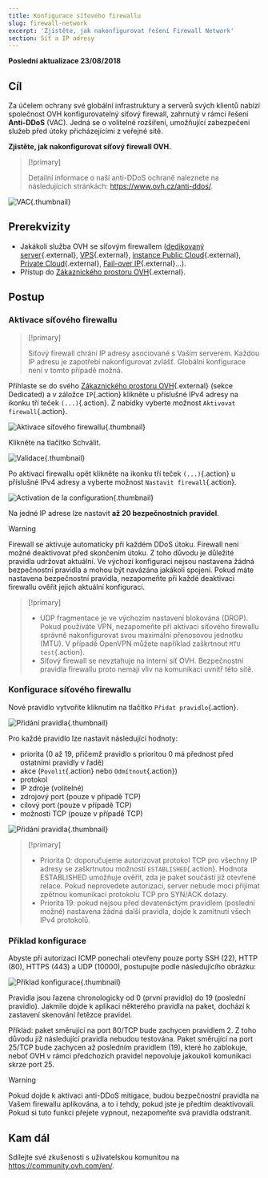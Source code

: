 ```yaml
---
title: Konfigurace síťového firewallu
slug: firewall-network
excerpt: 'Zjistěte, jak nakonfigurovat řešení Firewall Network'
section: Síť a IP adresy
---
```


**Poslední aktualizace 23/08/2018**

## Cíl

Za účelem ochrany své globální infrastruktury a serverů svých klientů nabízí společnost OVH konfigurovatelný síťový firewall, zahrnutý v rámci řešení **Anti-DDoS** (VAC). Jedná se o volitelné rozšíření, umožňující zabezpečení služeb před útoky přicházejícími z veřejné sítě.

**Zjistěte, jak nakonfigurovat síťový firewall OVH.**


> [!primary]
>
> Detailní informace o naší anti-DDoS ochraně naleznete na následujících stránkách: <https://www.ovh.cz/anti-ddos/>.
> 

![VAC](images/vac-inside.png){.thumbnail}


## Prerekvizity

- Jakákoli služba OVH se síťovým firewallem ([dedikovaný server](https://www.ovh.cz/dedikovane_servery/){.external}, [VPS](https://www.ovh.cz/vps/){.external}, [instance Public Cloud](https://www.ovh.cz/public-cloud/instances/){.external}, [Private Cloud](https://www.ovh.cz/private-cloud/){.external}, [Fail-over IP](https://www.ovh.cz/dedikovane_servery/ip_failover.xml){.external}...).
- Přístup do [Zákaznického prostoru OVH](https://www.ovh.com/auth/?action=gotomanager){.external}.


## Postup

### Aktivace síťového firewallu

> [!primary]
>
> Síťový firewall chrání IP adresy asociované s Vaším serverem. Každou IP adresu je zapotřebí nakonfigurovat zvlášť. Globální konfigurace není v tomto případě možná.
> 

Přihlaste se do svého [Zákaznického prostoru OVH](https://www.ovh.com/auth/?action=gotomanager){.external} (sekce Dedicated) a v záložce `IP`{.action} klikněte u příslušné IPv4 adresy na ikonku tří teček `(...)`{.action}. Z nabídky vyberte možnost `Aktivovat firewall`{.action}.

![Aktivace síťového firewallu](images/firewall_creation.png){.thumbnail}

Klikněte na tlačítko Schválit.

![Validace](images/creationvalid.png){.thumbnail}

Po aktivaci firewallu opět klikněte na ikonku tří teček `(...)`{.action} u příslušné IPv4 adresy a vyberte možnost `Nastavit firewall`{.action}.

![Activation de la configuration](images/activationconfig.png){.thumbnail}

Na jedné IP adrese lze nastavit **až 20 bezpečnostních pravidel**.

> [!warning]
>
> Firewall se aktivuje automaticky při každém DDoS útoku. Firewall není možné deaktivovat před skončením útoku. Z toho důvodu je důležité pravidla udržovat aktuální.
> Ve výchozí konfiguraci nejsou nastavena žádná bezpečnostní pravidla a mohou být navázána jakákoli spojení.
> Pokud máte nastavena bezpečnostní pravidla, nezapomeňte při každé deaktivaci firewallu ověřit jejich aktuální konfiguraci.
> 


> [!primary]
>
> - UDP fragmentace je ve výchozím nastavení blokována (DROP). Pokud používáte VPN, nezapomeňte při aktivaci síťového firewallu správně nakonfigurovat svou maximální přenosovou jednotku (MTU). V případě OpenVPN můžete například zaškrtnout `MTU test`{.action}.
> - Síťový firewall se nevztahuje na interní síť OVH. Bezpečnostní pravidla firewallu proto nemají vliv na komunikaci uvnitř této sítě.
>


### Konfigurace síťového firewallu

Nové pravidlo vytvoříte kliknutím na tlačítko `Přidat pravidlo`{.action}.

![Přidání pravidla](images/ajoutregle1.png){.thumbnail}

Pro každé pravidlo lze nastavit následující hodnoty:

- priorita (0 až 19, přičemž pravidlo s prioritou 0 má přednost před ostatními pravidly v řadě)
- akce (`Povolit`{.action} nebo `Odmítnout`{.action})
- protokol
- IP zdroje (volitelné)
- zdrojový port (pouze v případě TCP)
- cílový port (pouze v případě TCP)
- možnosti TCP (pouze v případě TCP)

![Přidání pravidla](images/ajoutregle4.png){.thumbnail}


> [!primary]
>
> - Priorita 0: doporučujeme autorizovat protokol TCP pro všechny IP adresy se zaškrtnutou možností `ESTABLISHED`{.action}. Hodnota ESTABLISHED umožňuje ověřit, zda je paket součástí již otevřené relace. Pokud neprovedete autorizaci, server nebude moci přijímat zpětnou komunikaci protokolu TCP pro SYN/ACK dotazy.
> - Priorita 19: pokud nejsou před devatenáctým pravidlem (poslední možné) nastavena žádná další pravidla, dojde k zamítnutí všech IPv4 protokolů.
> 

### Příklad konfigurace

Abyste při autorizaci ICMP ponechali otevřeny pouze porty SSH (22), HTTP (80), HTTPS (443) a UDP (10000), postupujte podle následujícího obrázku:

![Příklad konfigurace](images/exemple.png){.thumbnail}

Pravidla jsou řazena chronologicky od 0 (první pravidlo) do 19 (poslední pravidlo). Jakmile dojde k aplikaci některého pravidla na paket, dochází k zastavení skenování řetězce pravidel.

Příklad: paket směrující na port 80/TCP bude zachycen pravidlem 2\. Z toho důvodu již následující pravidla nebudou testována. Paket směrující na port 25/TCP bude zachycen až posledním pravidlem (19), které ho zablokuje, neboť OVH v rámci předchozích pravidel nepovoluje jakoukoli komunikaci skrze port 25.

> [!warning]
>
> Pokud dojde k aktivaci anti-DDoS mitigace, budou bezpečnostní pravidla na Vašem firewallu aplikována, a to i tehdy, pokud jste je předtím deaktivovali. Pokud si tuto funkci přejete vypnout, nezapomeňte svá pravidla odstranit.
> 

## Kam dál

Sdílejte své zkušenosti s uživatelskou komunitou na <https://community.ovh.com/en/>.
